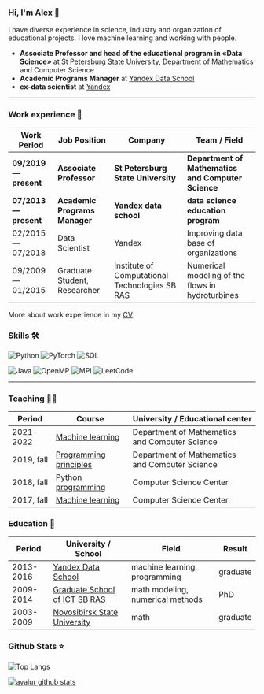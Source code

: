 ### Hi, I'm Alex 👋

I have diverse experience in science, industry and organization of educational projects. I love machine learning and working with people.

- **Associate Professor and head of the educational program in «Data Science»** at [St Petersburg State University](https://math-cs.spbu.ru/en/), Department of Mathematics and Computer Science
- **Academic Programs Manager** at [Yandex Data School](https://github.com/yandexdataschool)
- **ex-data scientist** at [Yandex](https://github.com/yandex)

---

### Work experience 👔

| Work Period                | Job Position              | Company        | Team / Field                    |
| -------------------------- | ---------------------     | -------------- | ------------------------------- |
| **09/2019 — present**      | **Associate Professor**   | **St Petersburg State University** | **Department of Mathematics and Computer Science** |
| **07/2013 — present**      | **Academic Programs Manager** | **Yandex data school** |  **data science education program** |
| 02/2015 — 07/2018          | Data Scientist            | Yandex                     | Improving data base of organizations |
| 09/2009 — 01/2015          | Graduate Student, Researcher | Institute of Computational Technologies SB RAS |  Numerical modeling of the flows in hydroturbines |

More about work experience in my [CV](https://github.com/avalur/cv/raw/master/avalur_cv_en_detailed.pdf)

### Skills 🛠️

![Python](https://img.shields.io/badge/Python-Experienced-_.svg?logo=python)
![PyTorch](https://img.shields.io/badge/PyTorch-User-_.svg?logo=pytorch)
![SQL](https://img.shields.io/badge/SQL-Experienced-_.svg?logo=SQL)

![Java](https://img.shields.io/badge/Java-Basic-_.svg?logo=java)
![OpenMP](https://img.shields.io/badge/OpenMP-Basic-_.svg?logo=OpenMP)
![MPI](https://img.shields.io/badge/MPI-Basic-_.svg?logo=MPI)
![LeetCode](https://img.shields.io/badge/LeetCode-Solver-_.svg?logo=LeetCode&logoColor=#d16c06)

---

### Teaching 👨‍🏫️

| Period                | Course              | University / Educational center |
| --------------------- | ------------------- | ---------------------- |
| 2021-2022             | [Machine learning](https://github.com/spbu-math-cs/ml-course)| Department of Mathematics and Computer Science|
| 2019, fall            | [Programming principles](https://math-cs.spbu.ru/courses/printsipy-programmirovaniya/) | Department of Mathematics and Computer Science|
| 2018, fall            | [Python programming](https://compscicenter.ru/courses/python/nsk/2018-autumn/) | Computer Science Center|
| 2017, fall            | [Machine learning](https://compscicenter.ru/courses/machine-learning-2/nsk/2017-autumn/)| Computer Science Center|

### Education 📝
| Period    | University / School | Field | Result |
| --------- | ------------------- | ----- | ------ |
| 2013-2016 | [Yandex Data School](https://yandexdataschool.ru) | machine learning, programming | graduate|
| 2009-2014 | [Graduate School of ICT SB RAS](http://www.ict.nsc.ru/ru/education/postgraduate) | math modeling, numerical methods | PhD|
| 2003-2009| [Novosibirsk State University](https://english.nsu.ru/) | math | graduate|

### Github Stats ⭐

[![Top Langs](https://github-readme-stats.vercel.app/api/top-langs/?username=avalur&layout=compact&theme=nightowl)](https://github.com/anuraghazra/github-readme-stats)

[![avalur github stats](https://github-readme-stats.vercel.app/api?username=avalur&show_icons=true&hide=prs,contribs&theme=nightowl)](https://github.com/anuraghazra/github-readme-stats)

<!--
**avalur/avalur** is a ✨ _special_ ✨ repository because its `README.md` (this file) appears on your GitHub profile.

- 🔭 I’m currently working on ...
- 🌱 I’m currently learning ...
- 👯 I’m looking to collaborate on ...
- 🤔 I’m looking for help with ...
- 💬 Ask me about ...
- 📫 How to reach me: ...
- 😄 Pronouns: ...
- ⚡ Fun fact: ...
-->

